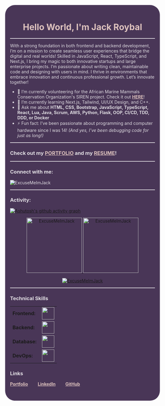 <link rel="stylesheet" type='text/css' href="https://cdn.jsdelivr.net/gh/devicons/devicon@latest/devicon.min.css" />

<main style="background-color:#493657; color:#E1DEE3; padding:1rem; border-radius:2rem">

  <h1 align="center" style="color:#DEC3BE; font-weight:bold;">Hello World, I'm Jack Roybal</h1>

  <div style="border-top:2px solid #E1DEE3;"></div>

  <p>With a strong foundation in both frontend and backend development, I’m on a mission to create seamless user experiences that bridge the digital and real worlds! Skilled in JavaScript, React, TypeScript, and Next.js, I bring my magic to both innovative startups and large enterprise projects. I’m passionate about writing clean, maintainable code and designing with users in mind. I thrive in environments that embrace innovation and continuous professional growth. Let’s innovate together!</p>

  <ul>
    <li>🔭 I’m currently volunteering for the African Marine Mammals Conservation Organization's SIREN project. Check it out <a style="color:#DEC3BE; font-weight:bold;" href="https://www.sirenammco.org/" target="_blank">HERE</a>!</li>
    <li>🌱 I’m currently learning Next.js, Tailwind, UI/UX Design, and C++.</li>
    <li>💬 Ask me about <strong>HTML, CSS, Bootstrap, JavaScript, TypeScript, React, Lua, Java, Scrum, AWS, Python, Flask, OOP, CI/CD, TDD, DDD, or Docker</strong></li>
    <li>⚡ Fun fact: I’ve been passionate about programming and computer hardware since I was 14! <em>(And yes, I’ve been debugging code for just as long!)</em></li>
  </ul>

  <div style="border-top:2px solid #E1DEE3;"></div>

  <h3 align="left">Check out my <a style="color:#DEC3BE; font-weight:bold;" href="https://jroybaldev.vercel.app/" target="_blank">PORTFOLIO</a> and my <a style="color:#DEC3BE; font-weight:bold;" href="https://resume.co/@dLMVftoEKpbZi0LtL0CA?password=DekHyBukLiPu" target="_blank">RESUME</a>!</h3>

  <div style="border-top:2px solid #E1DEE3;"></div>

  <h3 align="left">Connect with me:</h3>
  <p align="left">
    <a href="mailto:jroybal.dev@gmail.com?subject=GitHub%20Message" target="_blank"><i align="center" class="devicon-google-original" alt="jroybal.dev@gmail.com" height="40" width="60"></i></a>
    <a href="https://www.linkedin.com/in/jroybaldev/" target="_blank"><i align="center" class="devicon-linkedin-plain colored" alt="jroybaldev" height="40" width="60"></i></a>
  </p>

  <p align="left"><img src="https://komarev.com/ghpvc/?username=ExcuseMeImJack&label=Profile%20views&color=0e75b6&style=flat" alt="ExcuseMeImJack" /></p>

  <div style="border-top:2px solid #E1DEE3;"></div>

  <h3 align="left">Activity:</h3>

  [![Ashutosh's github activity graph](https://github-readme-activity-graph.vercel.app/graph?username=ExcuseMeImJack&bg_color=493657&color=E1DEE3&line=E1DEE3&point=DEC3BE&area=true&hide_border=true)](https://github.com/ashutosh00710/github-readme-activity-graph)

  <div align="center">
    <a href="https://github.com/ExcuseMeImJack">
      <img height="180em" src="https://github-readme-stats.vercel.app/api/top-langs?username=ExcuseMeImJack&show_icons=true&locale=en&layout=compact&theme=material-palenight" alt="ExcuseMeImJack"/>
      <img height="180em" src="https://github-readme-stats.vercel.app/api?username=ExcuseMeImJack&show_icons=true&locale=en&layout=compact&theme=material-palenight" alt="ExcuseMeImJack"/>
    </a>
  </div>

  <p align="center">
    <a href="https://github.com/ExcuseMeImJack">
      <img src="https://github-readme-streak-stats.herokuapp.com/?user=ExcuseMeImJack&&theme=material-palenight" alt="ExcuseMeImJack" />
    </a>
  </p>

  <div style="border-top:2px solid #E1DEE3;"></div>

  <h3 align="left">Technical Skills</h3>
  <table>
    <tr>
      <td style="font-weight: bold; padding-right: 10px; vertical-align: center; border: none;">Frontend:</td>
      <td><img height="40" src="https://skillicons.dev/icons?i=js,ts,react,nextjs,redux,html,css,figma"/></td>
    </tr>
    <tr>
      <td style="font-weight: bold; padding-right: 10px; vertical-align: center; border: none;">Backend:</td>
      <td><img height="40" src="https://skillicons.dev/icons?i=python,flask,nodejs,express,flask,sequelize"/></td>
    </tr>
    <tr>
      <td style="font-weight: bold; padding-right: 10px; vertical-align: center; border: none;">Database:</td>
      <td><img height="40" src="https://skillicons.dev/icons?i=postgresql,mongodb"/></td>
    </tr>
    <tr>
      <td style="font-weight: bold; padding-right: 10px; vertical-align: center; border: none;">DevOps:</td>
      <td><img height="40" src="https://skillicons.dev/icons?i=docker,aws"/></td>
    </tr>
  </table>

  <h3 align="left">Links</h3>
  <p align="left" style="display:flex; gap:1rem; padding-bottom:1rem;">
    <a style="color:#DEC3BE; font-weight:bold;" href="https://jroybaldev.vercel.app/" target="_blank">Portfolio</a><br>
    <a style="color:#DEC3BE; font-weight:bold;" href="https://www.linkedin.com/in/jroybaldev/" target="_blank">LinkedIn</a><br>
    <a style="color:#DEC3BE; font-weight:bold;" href="https://github.com/ExcuseMeImJack" target="_blank">GitHub</a>
  </p>

</main>
